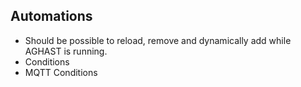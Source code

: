 ## Automations
 * Should be possible to reload, remove and dynamically add while AGHAST is running.
 * Conditions
 * MQTT Conditions
